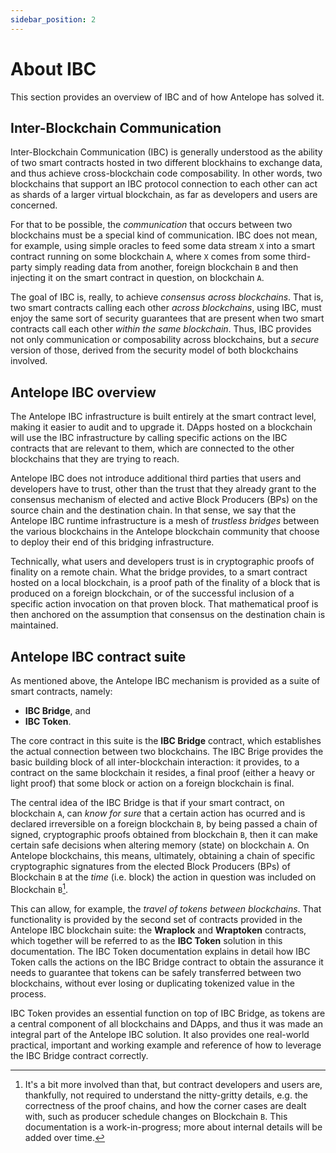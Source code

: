 ```yaml
---
sidebar_position: 2
---
```


# About IBC

This section provides an overview of IBC and of how Antelope has solved it.

## Inter-Blockchain Communication

Inter-Blockchain Communication (IBC) is generally understood as the ability of two smart contracts hosted in two different blockhains to exchange data, and thus achieve cross-blockchain code composability. In other words, two blockchains that support an IBC protocol connection to each other can act as shards of a larger virtual blockchain, as far as developers and users are concerned.

For that to be possible, the _communication_ that occurs between two blockchains must be a special kind of communication. IBC does not mean, for example, using simple oracles to feed some data stream `X` into a smart contract running on some blockchain `A`, where `X` comes from some third-party simply reading data from another, foreign blockchain `B` and then injecting it on the smart contract in question, on blockchain `A`.

The goal of IBC is, really, to achieve _consensus across blockchains_. That is, two smart contracts calling each other _across blockchains_, using IBC, must enjoy the same sort of security guarantees that are present when two smart contracts call each other _within the same blockchain_. Thus, IBC provides not only communication or composability across blockchains, but a _secure_ version of those, derived from the security model of both blockchains involved.

## Antelope IBC overview

The Antelope IBC infrastructure is built entirely at the smart contract level, making it easier to audit and to upgrade it. DApps hosted on a blockchain will use the IBC infrastructure by calling specific actions on the IBC contracts that are relevant to them, which are connected to the other blockchains that they are trying to reach.

Antelope IBC does not introduce additional third parties that users and developers have to trust, other than the trust that they already grant to the consensus mechanism of elected and active Block Producers (BPs) on the source chain and the destination chain. In that sense, we say that the Antelope IBC runtime infrastructure is a mesh of _trustless bridges_ between the various blockchains in the Antelope blockchain community that choose to deploy their end of this bridging infrastructure.

Technically, what users and developers trust is in cryptographic proofs of finality on a remote chain. What the bridge provides, to a smart contract hosted on a local blockchain, is a proof path of the finality of a block that is produced on a foreign blockchain, or of the successful inclusion of a specific action invocation on that proven block. That mathematical proof is then anchored on the assumption that consensus on the destination chain is maintained.

## Antelope IBC contract suite

As mentioned above, the Antelope IBC mechanism is provided as a suite of smart contracts, namely:

* **IBC Bridge**, and
* **IBC Token**.

The core contract in this suite is the **IBC Bridge** contract, which establishes the actual connection between two blockchains. The IBC Brige provides the basic building block of all inter-blockchain interaction: it provides, to a contract on the same blockchain it resides, a final proof (either a heavy or light proof) that some block or action on a foreign blockchain is final.

The central idea of the IBC Bridge is that if your smart contract, on blockchain `A`, can _know for sure_ that a certain action has ocurred and is declared irreversible on a foreign blockchain `B`, by being passed a chain of signed, cryptographic proofs obtained from blockchain `B`, then it can make certain safe decisions when altering memory (state) on blockchain `A`. On Antelope blockchains, this means, ultimately, obtaining a chain of specific cryptographic signatures from the elected Block Producers (BPs) of Blockchain `B` at the _time_ (i.e. block) the action in question was included on Blockchain `B`[^1].

This can allow, for example, the _travel of tokens between blockchains_. That functionality is provided by the second set of contracts provided in the Antelope IBC blockchain suite: the **Wraplock** and **Wraptoken** contracts, which together will be referred to as the **IBC Token** solution in this documentation. The IBC Token documentation explains in detail how IBC Token calls the actions on the IBC Bridge contract to obtain the assurance it needs to guarantee that tokens can be safely transferred between two blockchains, without ever losing or duplicating tokenized value in the process.

IBC Token provides an essential function on top of IBC Bridge, as tokens are a central component of all blockchains and DApps, and thus it was made an integral part of the Antelope IBC solution. It also provides one real-world practical, important and working example and reference of how to leverage the IBC Bridge contract correctly.

[^1]: It's a bit more involved than that, but contract developers and users are, thankfully, not required to understand the nitty-gritty details, e.g. the correctness of the proof chains, and how the corner cases are dealt with, such as producer schedule changes on Blockchain `B`. This documentation is a work-in-progress; more about internal details will be added over time.
